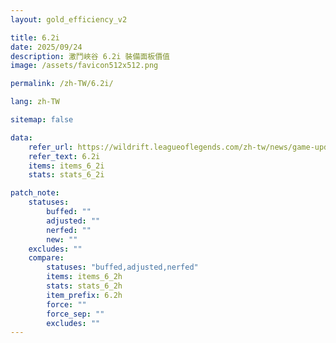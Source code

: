 ```yaml
---
layout: gold_efficiency_v2

title: 6.2i
date: 2025/09/24
description: 激鬥峽谷 6.2i 裝備面板價值
image: /assets/favicon512x512.png

permalink: /zh-TW/6.2i/

lang: zh-TW

sitemap: false

data:
    refer_url: https://wildrift.leagueoflegends.com/zh-tw/news/game-updates/wild-rift-patch-notes-6-2i/
    refer_text: 6.2i
    items: items_6_2i
    stats: stats_6_2i

patch_note:
    statuses:
        buffed: ""
        adjusted: ""
        nerfed: ""
        new: ""
    excludes: ""
    compare:
        statuses: "buffed,adjusted,nerfed"
        items: items_6_2h
        stats: stats_6_2h
        item_prefix: 6.2h
        force: ""
        force_sep: ""
        excludes: ""
---
```

